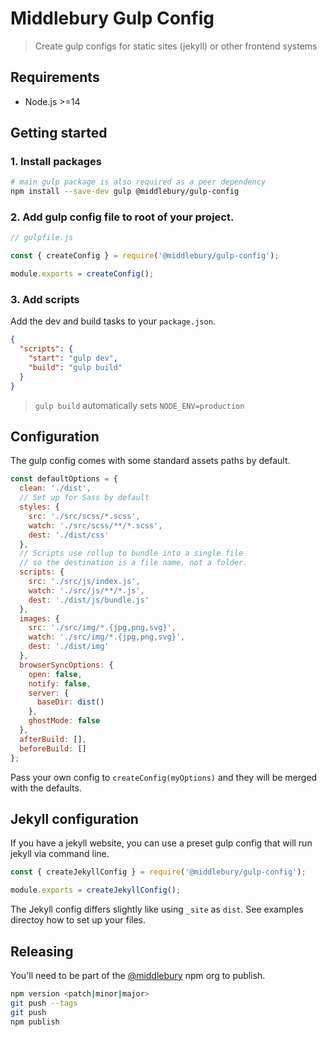 # Middlebury Gulp Config

> Create gulp configs for static sites (jekyll) or other frontend systems

## Requirements

- Node.js >=14

## Getting started

### 1. Install packages

```bash
# main gulp package is also required as a peer dependency
npm install --save-dev gulp @middlebury/gulp-config
```

### 2. Add gulp config file to root of your project.

```js
// gulpfile.js

const { createConfig } = require('@middlebury/gulp-config');

module.exports = createConfig();
```

### 3. Add scripts

Add the dev and build tasks to your `package.json`.

```json
{
  "scripts": {
    "start": "gulp dev",
    "build": "gulp build"
  }
}
```

> `gulp build` automatically sets `NODE_ENV=production`

## Configuration

The gulp config comes with some standard assets paths by default.

```js
const defaultOptions = {
  clean: './dist',
  // Set up for Sass by default
  styles: {
    src: './src/scss/*.scss',
    watch: './src/scss/**/*.scss',
    dest: './dist/css'
  },
  // Scripts use rollup to bundle into a single file
  // so the destination is a file name, not a folder.
  scripts: {
    src: './src/js/index.js',
    watch: './src/js/**/*.js',
    dest: './dist/js/bundle.js'
  },
  images: {
    src: './src/img/*.{jpg,png,svg}',
    watch: './src/img/*.{jpg,png,svg}',
    dest: './dist/img'
  },
  browserSyncOptions: {
    open: false,
    notify: false,
    server: {
      baseDir: dist()
    },
    ghostMode: false
  },
  afterBuild: [],
  beforeBuild: []
};
```

Pass your own config to `createConfig(myOptions)` and they will be merged with the defaults.

## Jekyll configuration

If you have a jekyll website, you can use a preset gulp config that will run jekyll via command line.

```js
const { createJekyllConfig } = require('@middlebury/gulp-config');

module.exports = createJekyllConfig();
```

The Jekyll config differs slightly like using `_site` as `dist`. See examples directoy how to set up your files.

## Releasing

You'll need to be part of the [@middlebury](https://www.npmjs.com/org/middlebury) npm org to publish.

```bash
npm version <patch|minor|major>
git push --tags
git push
npm publish
```
